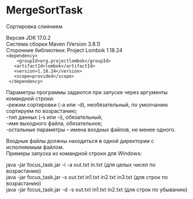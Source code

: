 # MergeSortTask
Сортировка слиянием

Версия JDK 17.0.2  
Система сборки Maven (Version 3.8.1)  
Сторонние библиотеки: Project Lombok 1.18.24  
       ` <dependency>  `\
           `    <groupId>org.projectlombok</groupId>`\
           `    <artifactId>lombok</artifactId>  `\
           `    <version>1.18.24</version>  `\
           `    <scope>provided</scope>  `\
      `  </dependency> ` 



Параметры программы задаются при запуске через аргументы командной строки:  
  -режим сортировки (-a или -d), необязательный, по умолчанию сортируем по возрастанию;  
  -тип данных (-s или -i), обязательный;  
  -имя выходного файла, обязательное;  
  -остальные параметры – имена входных файлов, не менее одного.  
  
Входные файлы должны находиться в одной директории с исполняемым файлом.  
Примеры запуска из командной строки для Windows:  

java -jar focus_task.jar -i -a out.txt in.txt (для целых чисел по возрастанию)  
java -jar focus_task.jar -s out.txt in1.txt in2.txt in3.txt (для строк по возрастанию)  
java -jar focus_task.jar -d -s out.txt in1.txt in2.txt (для строк по убыванию)  
